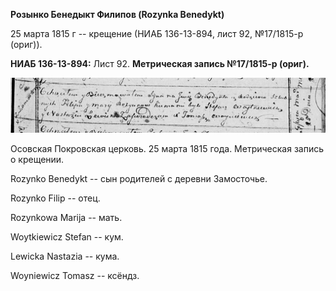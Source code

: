 **Розынко Бенедыкт Филипов (Rozynka Benedykt)**

25 марта 1815 г -- крещение (НИАБ 136-13-894, лист 92, №17/1815-р
(ориг)).

**НИАБ 136-13-894:** Лист 92. **Метрическая запись №17/1815-р (ориг).**

![](./media/38b700ff59d7dd41c209df34ff0d1835e708ecf4.png)

Осовская Покровская церковь. 25 марта 1815 года. Метрическая запись о
крещении.

Rozynko Benedykt -- сын родителей с деревни Замосточье.

Rozynko Filip -- отец.

Rozynkowa Marija -- мать.

Woytkiewicz Stefan -- кум.

Lewicka Nastazia -- кума.

Woyniewicz Tomasz -- ксёндз.
